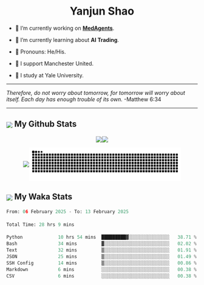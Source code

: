 

<h1 align="center">Yanjun Shao</h1>

- 🐒 I’m currently working on **[MedAgents](https://github.com/gersteinlab/MedAgents)**.

- 🦧 I’m currently learning about **AI Trading**.

- 🦍 Pronouns: He/His.

- 👹 I support Manchester United.

- 🐶 I study at Yale University.

---

<i> Therefore, do not worry about tomorrow, for tomorrow will worry about itself. Each day has enough trouble of its own. </i> -Matthew 6:34

---

<h2><img src="https://emojis.slackmojis.com/emojis/images/1579216111/7550/pikachu_wave.gif?1579216111" align="center" width="28" /> My Github Stats</h2>

<p align="center"><img align="center" src = "https://github-readme-stats.vercel.app/api?username=super-dainiu&show_icons=true&count_private=true&theme=tokyonight&hide=issues&line_height=30" width="400px"><img align="center" src = "https://github-readme-streak-stats.herokuapp.com/?user=super-dainiu&theme=tokyonight" width="400px"></p>

<p align="center"><img align="center" width="400px" src="https://github-readme-stats.vercel.app/api/top-langs/?username=super-dainiu&layout=compact&theme=tokyonight&hide=html,tex,jupyter%20notebook"><img align="center" width="400px" src="https://github.com/super-dainiu/super-dainiu/blob/output/github-contribution-grid-snake.svg"></p>

<h2><img src="https://emojis.slackmojis.com/emojis/images/1579216111/7550/pikachu_wave.gif?1579216111" align="center" width="28" /> My Waka Stats</h2>

<!--START_SECTION:waka-->

```python
From: 06 February 2025 - To: 13 February 2025

Total Time: 28 hrs 9 mins

Python             10 hrs 54 mins  █████████▓░░░░░░░░░░░░░░░   38.71 %
Bash               34 mins         ▓░░░░░░░░░░░░░░░░░░░░░░░░   02.02 %
Text               32 mins         ▒░░░░░░░░░░░░░░░░░░░░░░░░   01.91 %
JSON               25 mins         ▒░░░░░░░░░░░░░░░░░░░░░░░░   01.49 %
SSH Config         14 mins         ▒░░░░░░░░░░░░░░░░░░░░░░░░   00.86 %
Markdown           6 mins          ░░░░░░░░░░░░░░░░░░░░░░░░░   00.38 %
CSV                6 mins          ░░░░░░░░░░░░░░░░░░░░░░░░░   00.38 %
```

<!--END_SECTION:waka-->
